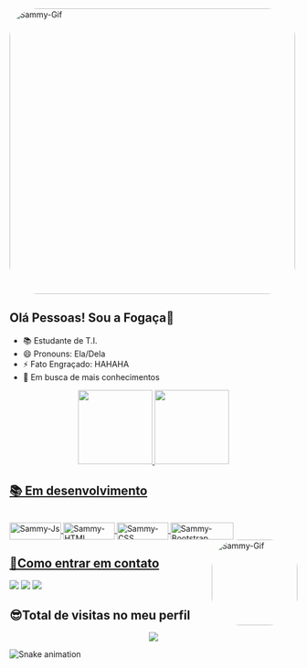 

<div>
<img align="middle" alt="Sammy-Gif" height="500" style="border-radius:50px;" src="https://media.discordapp.net/attachments/946105106636636172/947230107767037992/BEM_VINDOS.gif?width=1043&height=586">
</div>


 ## Olá Pessoas! Sou a Fogaça👻


- 📚 Estudante de T.I.
- 😄 Pronouns: Ela/Dela
- ⚡ Fato Engraçado: HAHAHA
- 📕 Em busca de mais conhecimentos

<div align="center">
  <a href="https://github.com/sammyfogaca">
  <img height="130em" src="https://github-readme-stats.vercel.app/api?username=sammyfogaca&show_icons=true&theme=radical&include_all_commits=true&count_private=true"/>
  <img height="130em" src="https://github-readme-stats.vercel.app/api/top-langs/?username=sammyfogaca&layout=compact&langs_count=7&theme=radical"/>
</div>

 ## 📚 Em desenvolvimento  <br>
<div style="display: inline_block"><br>
  <img align="center" alt="Sammy-Js" height="30" width="90" src="https://img.shields.io/badge/JavaScript-F7DF1E?style=for-the-badge&logo=javascript&logoColor=black">               <img align="center" alt="Sammy-HTML" height="30" width="90" src="https://img.shields.io/badge/HTML5-E34F26?style=for-the-badge&logo=html5&logoColor=white">
  <img align="center" alt="Sammy-CSS" height="30" width="90" src="https://img.shields.io/badge/CSS3-1572B6?style=for-the-badge&logo=css3&logoColor=white">
  <img align="center" alt="Sammy-Bootstrap" height="30" width="110" src="https://img.shields.io/badge/Bootstrap-563D7C?style=for-the-badge&logo=bootstrap&logoColor=white">  
  <img align="right" alt="Sammy-Gif" height="150" style="border-radius:50px;" src="https://media.discordapp.net/attachments/946102812872413265/946556517434408980/Design_sem_nome_3.gif?width=390&height=390">
</div>
  
  ##
 ## 📲Como entrar em contato  <br>
   <div>   
  <a href="https://instagram.com/sammy_fogaca" target="_blank"><img src="https://img.shields.io/badge/-Instagram-%23E4405F?style=for-the-badge&logo=instagram&logoColor=white" target="_blank"></a>
  <a href = "mailto:samaradossantos12@gmail.com"><img src="https://img.shields.io/badge/-Gmail-%23333?style=for-the-badge&logo=gmail&logoColor=white" target="_blank"></a>
  <a href="https://www.linkedin.com/in/samara-foga%C3%A7a-5857ab227" target="_blank"><img src="https://img.shields.io/badge/-LinkedIn-%230077B5?style=for-the-badge&logo=linkedin&logoColor=white" target="_blank"></a>    
    </div>
  
 

##  😎Total de visitas no meu perfil  <br>
  
 <p align="center"> 
   <img alingn="center" src="https://profile-counter.glitch.me/Sammyfogaca/count.svg" />
 </p>
 
 ![Snake animation](https://github.com/sammyfogaca/sammyfogaca/blob/output/github-contribution-grid-snake.svg)
